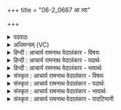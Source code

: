 +++
title = "06-2_0667 आ त्वा"

+++
<details><summary>पदपाठः</summary>

आ। त्वा꣣। ब्रह्मयु꣡जा꣢। ब्र꣣ह्म। यु꣡जा꣢꣯। हरी꣢꣯ इ꣡ति꣢। व꣡ह꣢꣯ताम्। इ꣣न्द्र। केशि꣡ना꣢। उ꣡प꣢꣯। ब्र꣡ह्मा꣢꣯णि। नः꣡। शृणु। ६६७।
</details>

<details><summary>अधिमन्त्रम् (VC)</summary>

- इन्द्रः
- इरिम्बिठिः काण्वः
- गायत्री
- षड्जः
</details>

<details><summary>हिन्दी : आचार्य रामनाथ वेदालंकार - विषयः</summary>

अगले मन्त्र में पुनः उसी विषय का वर्णन है।
</details>

<details><summary>हिन्दी : आचार्य रामनाथ वेदालंकार - पदार्थः</summary>

पदार्थान्वयभाषाः -  हे (इन्द्र) जीवात्मन् ! (ब्रह्मयुजा) परमात्मा द्वारा शरीर में नियुक्त, (केशिना) प्रकाश को प्राप्त (हरी) ज्ञानेन्द्रिय और कर्मेन्द्रियरूप अश्व (त्वा) तुझे (वहताम्) ज्ञान और कर्म में प्रवृत्त करें। तू (नः) हम गुरुओं के (ब्रह्माणि) ज्ञानमय वचनों को (शृणु) सुन ॥२॥
</details>

<details><summary>हिन्दी : आचार्य रामनाथ वेदालंकार - भावार्थः</summary>

भावार्थभाषाः -  शरीर में नियुक्त इन्द्रियों के सदुपयोग से और गुरुओं का उपदेश सुनकर सबको अधिक से अधिक ज्ञान प्राप्त करना चाहिए ॥२॥
</details>

<details><summary>संस्कृत : आचार्य रामनाथ वेदालंकार - विषयः</summary>

अथ पुनस्तमेव विषयमाह।
</details>

<details><summary>संस्कृत : आचार्य रामनाथ वेदालंकार - पदार्थः</summary>

पदार्थान्वयभाषाः -  हे (इन्द्र) जीवात्मन् ! (ब्रह्मयुजा) ब्रह्मणा परमात्मना शरीरे नियुक्तौ (केशिना) केशिनौ प्राप्तप्रकाशौ [केशी काशनाद् वा प्रकाशनाद् वा। निरु० १२।२६।] (हरी) ज्ञानेन्द्रियकर्मेन्द्रियरूपौ अश्वौ (त्वा) त्वाम् (वहताम्) ज्ञाने कर्मणि च प्रवर्तयेताम्। त्वम् (नः) गुरूणाम् अस्माकम् (ब्रह्माणि) ज्ञानवचांसि (शृणु) आकर्णय ॥२॥
</details>

<details><summary>संस्कृत : आचार्य रामनाथ वेदालंकार - भावार्थः</summary>

भावार्थभाषाः -  शरीरे नियुक्तानामिन्द्रियाणां सदुपयोगेन गुरूणां चोपदेशश्रवणेन सर्वैरधिकाधिकं ज्ञानमर्जनीयम् ॥२॥
</details>

<details><summary>संस्कृत : आचार्य रामनाथ वेदालंकार - पादटिप्पनी</summary>

टिप्पणी:   १. ऋ० ८।१७।२, अथ० २०।३।२, ३८।२, ४७।८।
</details>